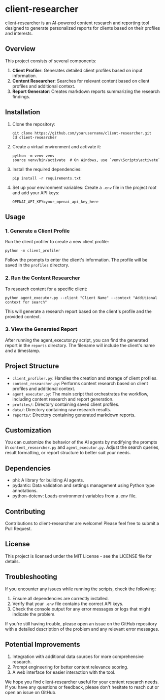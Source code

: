 # client-researcher

client-researcher is an AI-powered content research and reporting tool designed to generate personalized reports for clients based on their profiles and interests.

## Overview

This project consists of several components:

1. **Client Profiler**: Generates detailed client profiles based on input information.
2. **Content Researcher**: Searches for relevant content based on client profiles and additional context.
3. **Report Generator**: Creates markdown reports summarizing the research findings.

## Installation

1. Clone the repository:
   ```
   git clone https://github.com/yourusername/client-researcher.git
   cd client-researcher
   ```

2. Create a virtual environment and activate it:
   ```
   python -m venv venv
   source venv/bin/activate  # On Windows, use `venv\Scripts\activate`
   ```

3. Install the required dependencies:
   ```
   pip install -r requirements.txt
   ```

4. Set up your environment variables:
   Create a `.env` file in the project root and add your API keys:
   ```
   OPENAI_API_KEY=your_openai_api_key_here
   ```

## Usage

### 1. Generate a Client Profile

Run the client profiler to create a new client profile:


```
python -m client_profiler
```

Follow the prompts to enter the client's information. The profile will be saved in the `profiles` directory.

### 2. Run the Content Researcher

To research content for a specific client:

```
python agent_executor.py --client "Client Name" --context "Additional context for search"
```

This will generate a research report based on the client's profile and the provided context.

### 3. View the Generated Report

After running the agent_executor.py script, you can find the generated report in the `reports` directory. The filename will include the client's name and a timestamp.

## Project Structure

- `client_profiler.py`: Handles the creation and storage of client profiles.
- `content_researcher.py`: Performs content research based on client profiles and additional context.
- `agent_executor.py`: The main script that orchestrates the workflow, including content research and report generation.
- `profiles/`: Directory containing saved client profiles.
- `data/`: Directory containing raw research results.
- `reports/`: Directory containing generated markdown reports.

## Customization

You can customize the behavior of the AI agents by modifying the prompts in `content_researcher.py` and `agent_executor.py`. Adjust the search queries, result formatting, or report structure to better suit your needs.

## Dependencies

- phi: A library for building AI agents.
- pydantic: Data validation and settings management using Python type annotations.
- python-dotenv: Loads environment variables from a .env file.

## Contributing

Contributions to client-researcher are welcome! Please feel free to submit a Pull Request.

## License

This project is licensed under the MIT License - see the LICENSE file for details.

## Troubleshooting

If you encounter any issues while running the scripts, check the following:

1. Ensure all dependencies are correctly installed.
2. Verify that your `.env` file contains the correct API keys.
3. Check the console output for any error messages or logs that might indicate the problem.

If you're still having trouble, please open an issue on the GitHub repository with a detailed description of the problem and any relevant error messages.

## Potential Improvements

1. Integration with additional data sources for more comprehensive research.
2. Prompt engineering for better content relevance scoring.
3. A web interface for easier interaction with the tool.

We hope you find client-researcher useful for your content research needs. If you have any questions or feedback, please don't hesitate to reach out or open an issue on GitHub.
